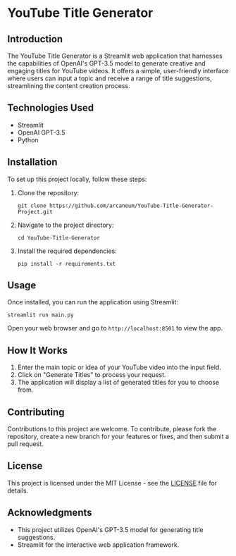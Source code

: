 # YouTube Title Generator

## Introduction
The YouTube Title Generator is a Streamlit web application that harnesses the capabilities of OpenAI's GPT-3.5 model to generate creative and engaging titles for YouTube videos. It offers a simple, user-friendly interface where users can input a topic and receive a range of title suggestions, streamlining the content creation process.

## Technologies Used
- Streamlit
- OpenAI GPT-3.5
- Python

## Installation
To set up this project locally, follow these steps:

1. Clone the repository:
   ```
   git clone https://github.com/arcaneum/YouTube-Title-Generator-Project.git
   ```
2. Navigate to the project directory:
   ```
   cd YouTube-Title-Generator
   ```
3. Install the required dependencies:
   ```
   pip install -r requirements.txt
   ```

## Usage
Once installed, you can run the application using Streamlit:

```
streamlit run main.py
```

Open your web browser and go to `http://localhost:8501` to view the app.

## How It Works
1. Enter the main topic or idea of your YouTube video into the input field.
2. Click on "Generate Titles" to process your request.
3. The application will display a list of generated titles for you to choose from.

## Contributing
Contributions to this project are welcome. To contribute, please fork the repository, create a new branch for your features or fixes, and then submit a pull request.

## License
This project is licensed under the MIT License - see the [LICENSE](LICENSE) file for details.

## Acknowledgments
- This project utilizes OpenAI's GPT-3.5 model for generating title suggestions.
- Streamlit for the interactive web application framework.
